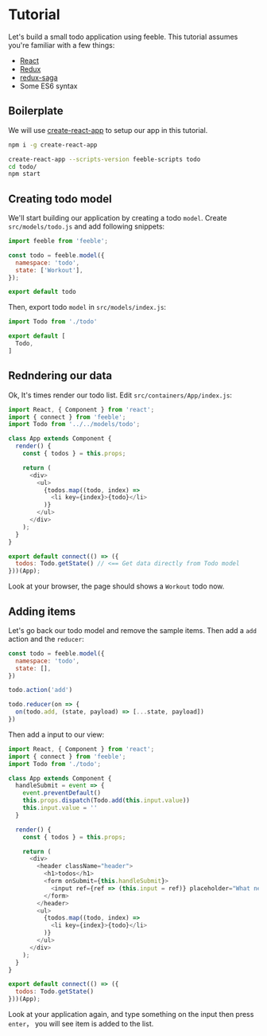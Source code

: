 # Tutorial

Let's build a small todo application using feeble. This tutorial assumes you're familiar with a few things:

* [React](https://facebook.github.io/react)
* [Redux](http://redux.js.org)
* [redux-saga](http://yelouafi.github.io/redux-saga)
* Some ES6 syntax

## Boilerplate

We will use [create-react-app](https://github.com/facebookincubator/create-react-app) to setup our app in this tutorial.

```bash
npm i -g create-react-app

create-react-app --scripts-version feeble-scripts todo
cd todo/
npm start
```

## Creating todo model

We'll start building our application by creating a todo `model`. Create `src/models/todo.js` and add following snippets:

```javascript
import feeble from 'feeble';

const todo = feeble.model({
  namespace: 'todo',
  state: ['Workout'],
});

export default todo
```

Then, export todo `model` in `src/models/index.js`:

```javascript
import Todo from './todo'

export default [
  Todo,
]
```

## Redndering our data

Ok, It's times render our todo list. Edit `src/containers/App/index.js`:

```javascript
import React, { Component } from 'react';
import { connect } from 'feeble';
import Todo from '../../models/todo';

class App extends Component {
  render() {
    const { todos } = this.props;

    return (
      <div>
        <ul>
          {todos.map((todo, index) =>
            <li key={index}>{todo}</li>
          )}
        </ul>
      </div>
    );
  }
}

export default connect(() => ({
  todos: Todo.getState() // <== Get data directly from Todo model
}))(App);
```

Look at your browser, the page should shows a `Workout` todo now.

## Adding items

Let's go back our todo model and remove the sample items. Then add a `add` action and the `reducer`:

```javascript
const todo = feeble.model({
  namespace: 'todo',
  state: [],
})

todo.action('add')

todo.reducer(on => {
  on(todo.add, (state, payload) => [...state, payload])
})
```

Then add a input to our view:

```javascript
import React, { Component } from 'react';
import { connect } from 'feeble';
import Todo from './todo';

class App extends Component {
  handleSubmit = event => {
    event.preventDefault()
    this.props.dispatch(Todo.add(this.input.value))
    this.input.value = ''
  }

  render() {
    const { todos } = this.props;

    return (
      <div>
        <header className="header">
          <h1>todos</h1>
          <form onSubmit={this.handleSubmit}>
            <input ref={ref => (this.input = ref)} placeholder="What needs to be done?" />
          </form>
        </header>
        <ul>
          {todos.map((todo, index) =>
            <li key={index}>{todo}</li>
          )}
        </ul>
      </div>
    );
  }
}

export default connect(() => ({
  todos: Todo.getState()
}))(App);
```

Look at your application again, and type something on the input then press `enter`， you will see item is added to the list.
